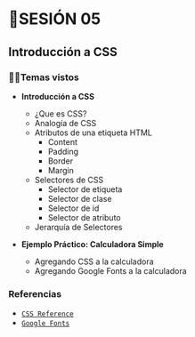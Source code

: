 # 🚀SESIÓN 05

## Introducción a CSS

### 👨‍💻Temas vistos

- **Introducción a CSS**
  - ¿Que es CSS?
  - Analogía de CSS
  - Atributos de una etiqueta HTML
    - Content
    - Padding
    - Border
    - Margin
  - Selectores de CSS
    - Selector de etiqueta
    - Selector de clase
    - Selector de id
    - Selector de atributo
  - Jerarquía de Selectores

- **Ejemplo Práctico: Calculadora Simple**
  - Agregando CSS a la calculadora
  - Agregando Google Fonts a la calculadora

### Referencias

- [`CSS Reference`](https://cssreference.io/)
- [`Google Fonts`](https://fonts.google.com/)